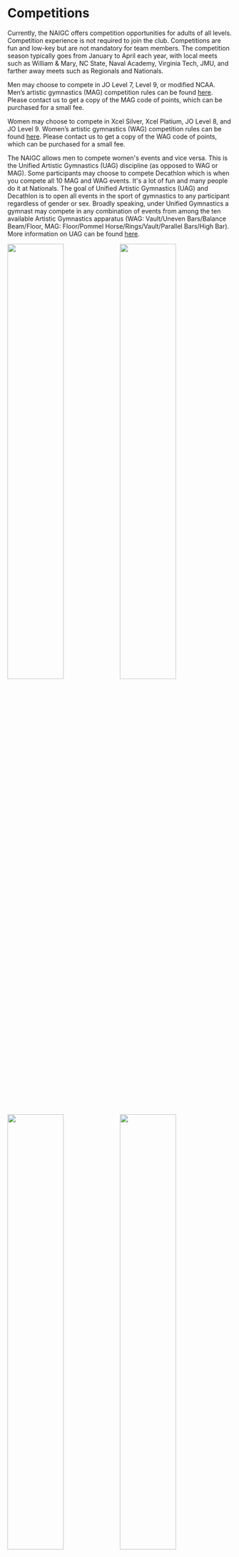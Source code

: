 <!---layout: page
title: "Competitions"
permalink: /competitions--->

# Competitions

Currently, the NAIGC offers competition opportunities for adults of all levels. Competition experience is not required to join the club. Competitions are fun and low-key but are not mandatory for team members. The competition season typically goes from January to April each year, with local meets such as William & Mary, NC State, Naval Academy, Virginia Tech, JMU, and farther away meets such as Regionals and Nationals.

Men may choose to compete in JO Level 7, Level 9, or modified NCAA.   Men’s artistic gymnastics (MAG) competition rules can be found [here](https://naigc.org/mens-rules/). Please contact us to get a copy of the MAG code of points, which can be purchased for a small fee.

Women may choose to compete in Xcel Silver, Xcel Platium, JO Level 8, and JO Level 9.  Women’s artistic gymnastics (WAG) competition rules can be found [here](https://naigc.org/womens-rules/). Please contact us to get a copy of the WAG code of points, which can be purchased for a small fee.

The NAIGC allows men to compete women's events and vice versa. This is the Unified Artistic Gymnastics (UAG) discipline (as opposed to WAG or MAG). Some participants may choose to compete Decathlon which is when you compete all 10 MAG and WAG events. It's a lot of fun and many people do it at Nationals. The goal of Unified Artistic Gymnastics (UAG) and Decathlon is to open all events in the sport of gymnastics to any participant regardless of gender or sex. Broadly speaking, under Unified Gymnastics a gymnast may compete in any combination of events from among the ten available Artistic Gymnastics apparatus (WAG: Vault/Uneven Bars/Balance Beam/Floor, MAG: Floor/Pommel Horse/Rings/Vault/Parallel Bars/High Bar). More information on UAG can be found [here](https://naigc.org/uag-rules/).

<img src="https://user-images.githubusercontent.com/108369432/225926597-744e8fe1-fe19-4c89-b8af-1b8b4540019e.JPG" width="50%" height="50%" /><img src="https://user-images.githubusercontent.com/108369432/180622367-dc202018-a138-4b1a-b68a-e9fe7141d93e.JPG" width="50%" height="50%" />
<img src="https://user-images.githubusercontent.com/108369432/180622373-a5a16b42-fbf8-4602-93b7-58c01f9e90ef.jpg" width="50%" height="50%" /><img src="https://user-images.githubusercontent.com/108369432/180622379-02aee2b5-6017-4da3-9773-d32b460ae6a3.jpg" width="50%" height="50%" /><img src="https://user-images.githubusercontent.com/108369432/180622387-b239e7de-4b4e-4da0-9689-8af9b171ccda.JPG" width="50%" height="50%" />

## Competition Leotards
Our competition leotard is available for optional purchase. You are allowed to wear any form-fitting sportswear during NAIGC competitions, as leotards are not required for competition. However, many competitors do wear leotards and want to look "bedazzled" during competition. Our competition leotard is below. We have a wholesale team account through GK Elite, please contact us about placing an order for your competition leotard. It takes roughly 4-6 weeks to before it's ready to ship as it is custom. The price is a little under $200 per leotard.
<img src="https://user-images.githubusercontent.com/108369432/225927499-76217078-3814-460e-8f02-84580c6ab07e.PNG" width="50%" height="50%" />


